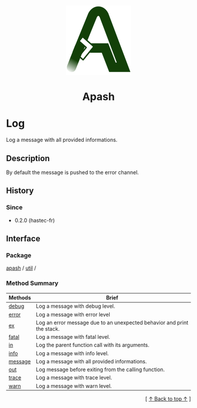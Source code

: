 
<div align='center' id='apash-top'>
  <a href='https://github.com/hastec-fr/apash'>
    <img alt='apash-logo' src='../../../../../assets/apash-logo.svg'/>
  </a>

  # Apash
</div>


 <!-- @class -->
# Log
Log a message with all provided informations.
## Description
   By default the message is pushed to the error channel.
   
## History
### Since
  * 0.2.0 (hastec-fr)

## Interface
### Package
<!-- apash.packageBegin -->
[apash](../../apash.md) / [util](../util.md) / 
<!-- apash.packageEnd -->

### Method Summary
<!-- apash.summaryTableBegin -->
| Methods                  | Brief                                 |
|--------------------------|---------------------------------------|
|[debug](Log/debug.md)|Log a message with debug level.|
|[error](Log/error.md)|Log a message with error level|
|[ex](Log/ex.md)|Log an error message due to an unexpected behavior and print the stack.|
|[fatal](Log/fatal.md)|Log a message with fatal level.|
|[in](Log/in.md)|Log the parent function call with its arguments.|
|[info](Log/info.md)|Log a message with info level.|
|[message](Log/message.md)|Log a message with all provided informations.|
|[out](Log/out.md)|Log message before exiting from the calling function.|
|[trace](Log/trace.md)|Log a message with trace level.|
|[warn](Log/warn.md)|Log a message with warn level.|
<!-- apash.summaryTableEnd -->

  <div align='right'>[ <a href='#apash-top'>↑ Back to top ↑</a> ]</div>

